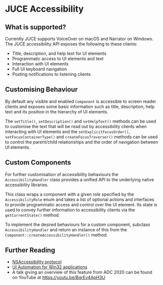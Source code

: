 # JUCE Accessibility

## What is supported?

Currently JUCE supports VoiceOver on macOS and Narrator on Windows. The JUCE
accessibility API exposes the following to these clients:

  - Title, description, and help text for UI elements
  - Programmatic access to UI elements and text
  - Interaction with UI elements
  - Full UI keyboard navigation
  - Posting notifications to listening clients

## Customising Behaviour

By default any visible and enabled `Component` is accessible to screen reader
clients and exposes some basic information such as title, description, help
text and its position in the hierarchy of UI elements.

The `setTitle()`, `setDescription()` and `setHelpText()` methods can be used
to customise the text that will be read out by accessibility clients when
interacting with UI elements and the `setExplicitFocusOrder()`,
`setFocusContainerType()` and `createFocusTraverser()` methods can be used to
control the parent/child relationships and the order of navigation between UI
elements.

## Custom Components

For further customisation of accessibility behaviours the `AccessibilityHandler`
class provides a unified API to the underlying native accessibility libraries.

This class wraps a component with a given role specified by the
`AccessibilityRole` enum and takes a list of optional actions and interfaces to
provide programmatic access and control over the UI element. Its state is used
to convey further information to accessibility clients via the
`getCurrentState()` method.

To implement the desired behaviours for a custom component, subclass
`AccessibilityHandler` and return an instance of this from the
`Component::createAccessibilityHandler()` method.

## Further Reading

  - [NSAccessibility protocol](https://developer.apple.com/documentation/appkit/nsaccessibility?language=objc)
  - [UI Automation for Win32 applications](https://docs.microsoft.com/en-us/windows/win32/winauto/entry-uiauto-win32)
  - A talk giving an overview of this feature from ADC 2020 can be found on
    YouTube at https://youtu.be/BqrEv4ApH3U

